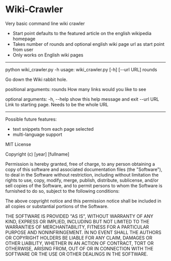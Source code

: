 # Wiki-Crawler

Very basic command line wiki crawler
- Start point defaults to the featured article on the english wikipedia homepage
- Takes number of rounds and optional english wiki page url as start point from user
- Only works on English wiki pages

****
python wiki_crawler.py -h
usage: wiki_crawler.py [-h] [--url URL] rounds

Go down the Wiki rabbit hole.

positional arguments:
  rounds      How many links would you like to see

optional arguments:
  -h, --help  show this help message and exit
  --url URL   Link to starting page. Needs to be the whole URL

****
Possible future features:
- text snippets from each page selected
- multi-language support



MIT License

Copyright (c) [year] [fullname]

Permission is hereby granted, free of charge, to any person obtaining a copy
of this software and associated documentation files (the "Software"), to deal
in the Software without restriction, including without limitation the rights
to use, copy, modify, merge, publish, distribute, sublicense, and/or sell
copies of the Software, and to permit persons to whom the Software is
furnished to do so, subject to the following conditions:

The above copyright notice and this permission notice shall be included in all
copies or substantial portions of the Software.

THE SOFTWARE IS PROVIDED "AS IS", WITHOUT WARRANTY OF ANY KIND, EXPRESS OR
IMPLIED, INCLUDING BUT NOT LIMITED TO THE WARRANTIES OF MERCHANTABILITY,
FITNESS FOR A PARTICULAR PURPOSE AND NONINFRINGEMENT. IN NO EVENT SHALL THE
AUTHORS OR COPYRIGHT HOLDERS BE LIABLE FOR ANY CLAIM, DAMAGES OR OTHER
LIABILITY, WHETHER IN AN ACTION OF CONTRACT, TORT OR OTHERWISE, ARISING FROM,
OUT OF OR IN CONNECTION WITH THE SOFTWARE OR THE USE OR OTHER DEALINGS IN THE
SOFTWARE.
